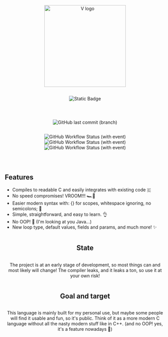 <div align="center" style="display:grid;place-items:center;">
<p>
  <img width="256" src="https://raw.githubusercontent.com/MightyPancake/axo/main/logos/vertical/svg/axologo_v_jerry_rgb.svg?sanitize=true" alt="V logo">
</p>

![Static Badge](https://img.shields.io/badge/%F0%9F%AB%A7-Write_fast%2C_run_faster!-grey?style=for-the-badge&color=%23fc2f62)

-----

  ![GitHub last commit (branch)](https://img.shields.io/github/last-commit/MightyPancake/axo/main?style=for-the-badge&logo=GitHub&color=%23fd8889)


  ![GitHub Workflow Status (with event)](https://img.shields.io/github/actions/workflow/status/MightyPancake/axo/ubuntu.yml?style=flat&logo=Ubuntu&logoColor=%23E95420&label=build%20)
  ![GitHub Workflow Status (with event)](https://img.shields.io/github/actions/workflow/status/MightyPancake/axo/windows.yml?style=flat&logo=Windows%2010&logoColor=%2301ccff&label=build%20)
  ![GitHub Workflow Status (with event)](https://img.shields.io/github/actions/workflow/status/MightyPancake/axo/macos.yml?style=flat&logo=MacOS&label=build%20)

-----

</div>

## Features

- Compiles to readable C and easily integrates with existing code 🇨
- No speed compromises! VROOM!!! 🏎️💨
- Easier modern syntax with: {} for scopes, whitespace ignoring, no semicolons; 🙌
- Simple, straightforward, and easy to learn. 👌
- No OOP! 🛑 (I'm looking at you Java...)
- New loop type, default values, fields and params, and much more! ✨

<div align="center" style="display:grid;place-items:center;">

## State

The project is at an early stage of development, so most things can and most likely will change!
The compiler leaks, and it leaks a ton, so use it at your own risk!

## Goal and target
This language is mainly built for my personal use, but maybe some people will find it usable and fun, so it's public. Think of it as a more modern C language without all the nasty modern stuff like in C++. (and no OOP! yes, it's a feature nowadays 🤠)
